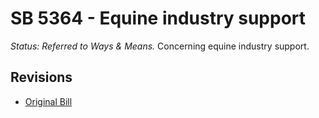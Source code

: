 # SB 5364 - Equine industry support
*Status: Referred to Ways & Means.*
Concerning equine industry support.

## Revisions
* [Original Bill](1/)